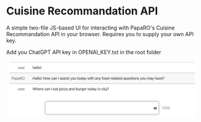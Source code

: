 # Cuisine Recommandation API

A simple two-file JS-based UI for interacting with PapaRO's Cuisine Recommandation API in your browser. Requires you to supply your own API key.

Add you ChatGPT API key in OPENAI_KEY.txt in the root folder

![screenshot](./screenshot.jpg)
